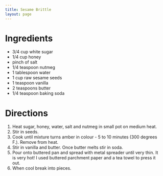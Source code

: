 ```yaml
---
title: Sesame Brittle
layout: page
---
```


# Ingredients

* 3/4 cup white sugar
* 1/4 cup honey
* pinch of salt
* 1/4 teaspoon nutmeg
* 1 tablespoon water
* 1 cup raw sesame seeds
* 1 teaspoon vanilla
* 2 teaspoons butter
* 1/4 teaspoon baking soda

# Directions

1. Heat sugar, honey, water, salt and nutmeg in small pot on medium heat.
1. Stir in seeds.
1. Cook until mixture turns amber in colour - 5 to 10 minutes (300 degrees F.). Remove from heat.
1. Stir in vanilla and butter. Once butter melts stir in soda.
1. Pour onto buttered pan and spread with metal spreader until very thin. It is very hot! I used buttered parchment paper and a tea towel to press it out.
1. When cool break into pieces.

